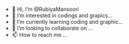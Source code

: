 - 👋 Hi, I’m @RubiyaMansoori
- 👀 I’m interested in codings and grapics...
- 🌱 I’m currently learning coding and graphic...
- 💞️ I’m looking to collaborate on ...
- 📫 How to reach me ...

<!---
RubiyaMansoori/RubiyaMansoori is a ✨ special ✨ repository because its `README.md` (this file) appears on your GitHub profile.
You can click the Preview link to take a look at your changes.
--->
